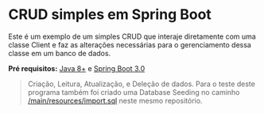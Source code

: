 # CRUD simples em Spring Boot

Este é um exemplo de um simples CRUD que interaje diretamente com uma classe Client e faz as alterações necessárias para o gerenciamento dessa classe em um banco de dados.

**Pré requisitos:** [Java 8+](https://www.oracle.com/br/java/technologies/javase/javase8-archive-downloads.html) e [Spring Boot 3.0](https://spring.io/projects/spring-boot)

> Criação, Leitura, Atualização, e Deleção de dados. Para o teste deste programa também foi criado uma Database Seeding no caminho [/main/resources/import.sql](https://github.com/g4bindev/spring-boot-crud-example/src/main/resources) neste mesmo repositório.